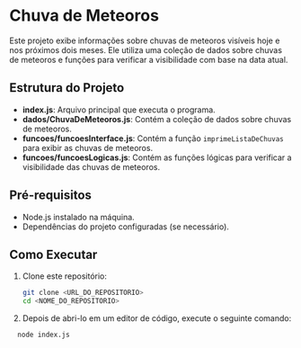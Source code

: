 # Chuva de Meteoros

Este projeto exibe informações sobre chuvas de meteoros visíveis hoje e nos próximos dois meses.
Ele utiliza uma coleção de dados sobre chuvas de meteoros e funções para verificar a visibilidade com base na data atual.

## Estrutura do Projeto

- **index.js**: Arquivo principal que executa o programa.
- **dados/ChuvaDeMeteoros.js**: Contém a coleção de dados sobre chuvas de meteoros.
- **funcoes/funcoesInterface.js**: Contém a função `imprimeListaDeChuvas` para exibir as chuvas de meteoros.
- **funcoes/funcoesLogicas.js**: Contém as funções lógicas para verificar a visibilidade das chuvas de meteoros.

## Pré-requisitos

- Node.js instalado na máquina.
- Dependências do projeto configuradas (se necessário).

## Como Executar

1. Clone este repositório:
   ```bash
   git clone <URL_DO_REPOSITORIO>
   cd <NOME_DO_REPOSITORIO>
2. Depois de abri-lo em um editor de código, execute o seguinte comando:
 ```bash
   node index.js
